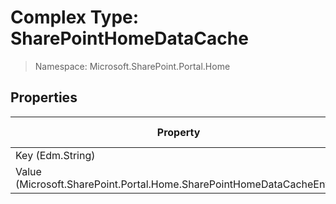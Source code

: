 # Complex Type: SharePointHomeDataCache

> Namespace: Microsoft.SharePoint.Portal.Home

## Properties

Property | SPO | SP 2019 | SP 2016 | SP 2013
----------|:---:|:-------:|:-------:|:-------:
Key (Edm.String) | ✅ | ✅ | ❌ | ❌
Value (Microsoft.SharePoint.Portal.Home.SharePointHomeDataCacheEntry) | ✅ | ✅ | ❌ | ❌